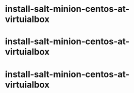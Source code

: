 # install-salt-minion-centos-at-virtuialbox
# install-salt-minion-centos-at-virtuialbox
# install-salt-minion-centos-at-virtuialbox
